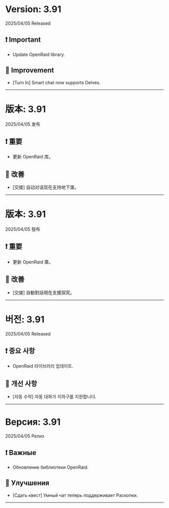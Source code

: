 # Version: 3.91
2025/04/05 Released
## ❗ Important
- Update OpenRaid library.
## 💪 Improvement
- [Turn In] Smart chat now supports Delves.

------
# 版本: 3.91
2025/04/05 发布
## ❗ 重要
- 更新 OpenRaid 库。
## 💪 改善
- [交接] 自动对话现在支持地下堡。

------
# 版本: 3.91
2025/04/05 發布
## ❗ 重要
- 更新 OpenRaid 庫。
## 💪 改善
- [交接] 自動對話現在支援探究。

------
# 버전: 3.91
2025/04/05 Released
## ❗ 중요 사항
- OpenRaid 라이브러리 업데이트.
## 💪 개선 사항
- [자동 수락] 자동 대화가 지하구를 지원합니다.

------
# Версия: 3.91
2025/04/05 Релиз
## ❗ Важные
- Обновление библиотеки OpenRaid.
## 💪 Улучшения
- [Сдать квест] Умный чат теперь поддерживает Раскопки.

------

